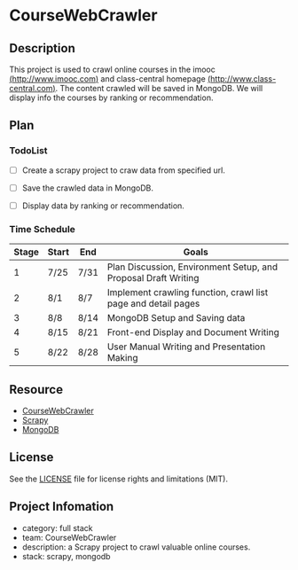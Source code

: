# CourseWebCrawler

## Description
This project is used to crawl online courses in the imooc [(http://www.imooc.com)](http://www.imooc.com) and class-central homepage [(http://www.class-central.com)](http://www.class-central.com). The content crawled will be saved in MongoDB. We will display info the courses by ranking or recommendation.

## Plan
### TodoList

- [ ] Create a scrapy project to craw data from specified url.

- [ ] Save the crawled data in MongoDB.

- [ ] Display data by ranking or recommendation.

### Time Schedule
| Stage | Start | End | Goals |
| ----- | ----- | --- | ----- |
| 1 | 7/25 | 7/31 | Plan Discussion, Environment Setup, and Proposal Draft Writing |
| 2 | 8/1 | 8/7 | Implement crawling function, crawl list page and detail pages |
| 3 | 8/8 | 8/14 | MongoDB Setup and Saving data |
| 4 | 8/15 | 8/21 | Front-end Display and Document Writing |
| 5 | 8/22 | 8/28 | User Manual Writing and Presentation Making |

## Resource
* [CourseWebCrawler](https://github.com/BitTigerInst/CourseWebCrawler)
* [Scrapy](http://scrapy.org/)
* [MongoDB](https://www.mongodb.com/)

## License
See the [LICENSE](LICENSE) file for license rights and limitations (MIT).

## Project Infomation
* category: full stack
* team: CourseWebCrawler
* description: a Scrapy project to crawl valuable online courses.
* stack: scrapy, mongodb

